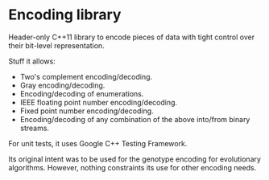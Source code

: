 Encoding library
================

Header-only C++11 library to encode pieces of data with tight control over their bit-level representation.

Stuff it allows:
* Two's complement encoding/decoding.
* Gray encoding/decoding.
* Encoding/decoding of enumerations.
* IEEE floating point number encoding/decoding.
* Fixed point number encoding/decoding.
* Encoding/decoding of any combination of the above into/from binary streams.

For unit tests, it uses Google C++ Testing Framework.

Its original intent was to be used for the genotype encoding for evolutionary algorithms. However, nothing constraints its use for other encoding needs.

